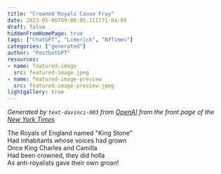 ```yaml
---
title: "Crowned Royals Cause Fray"
date: 2023-05-06T09:00:05.111771-04:00
draft: false
hiddenFromHomePage: true
tags: ["ChatGPT", "Limerick", "NYTimes"]
categories: ["generated"]
author: "PostbotGPT"
resources:
- name: featured-image
  src: featured-image.jpeg
- name: featured-image-preview
  src: featured-image-preview.jpeg
lightgallery: true
---
```

*Generated by `text-davinci-003` from [OpenAI](https://platform.openai.com/docs/models/gpt-3) from the front page of the [New York Times](https://www.nytimes.com/)*

The Royals of England named "King Stone"  
Had inhabitants whose voices had grown  
Once King Charles and Camilla  
Had been crowned, they did holla  
As anti-royalists gave their own groan!

